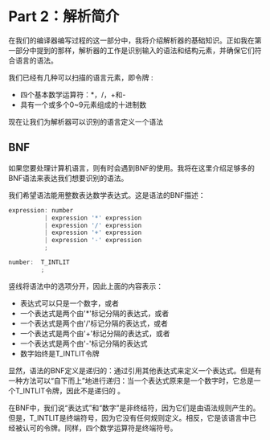 # Part 2：解析简介 

 在我们的编译器编写过程的这一部分中，我将介绍解析器的基础知识。正如我在第一部分中提到的那样，解析器的工作是识别输入的语法和结构元素，并确保它们符合语言的语法。 

 我们已经有几种可以扫描的语言元素，即令牌 :

* 四个基本数学运算符：*，/，+和-
* 具有一个或多个0~9元素组成的十进制数

 现在让我们为解析器可以识别的语言定义一个语法 

## BNF

 如果您要处理计算机语言，则有时会遇到BNF的使用。我将在这里介绍足够多的BNF语法来表达我们想要识别的语法。 

 我们希望语法能用整数表达数学表达式。这是语法的BNF描述： 

```C#
expression: number
          | expression '*' expression
          | expression '/' expression
          | expression '+' expression
          | expression '-' expression
          ;

number:  T_INTLIT
    	 ;
```

 竖线将语法中的选项分开，因此上面的内容表示：

* 表达式可以只是一个数字，或者
* 一个表达式是两个由'*'标记分隔的表达式，或者
* 一个表达式是两个由'/'标记分隔的表达式，或者
* 一个表达式是两个由'+'标记分隔的表达式，或者
* 一个表达式是两个由'-'标记分隔的表达式
* 数字始终是T_INTLIT令牌  

 显然，语法的BNF定义是递归的：通过引用其他表达式来定义一个表达式。但是有一种方法可以“自下而上”地进行递归：当一个表达式原来是一个数字时，它总是一个T_INTLIT令牌，因此不是递归的 。

 在BNF中，我们说“表达式”和“数字”是非终结符，因为它们是由语法规则产生的。但是，T_INTLIT是终端符号，因为它没有任何规则定义。相反，它是该语言中已经被认可的令牌。同样，四个数学运算符是终端符号。 